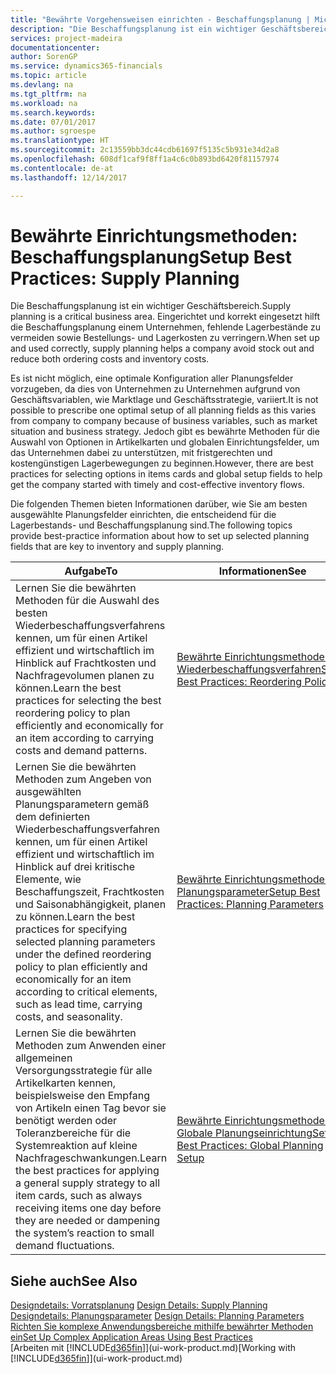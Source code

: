 ```yaml
---
title: "Bewährte Vorgehensweisen einrichten - Beschaffungsplanung | Microsoft Docs"
description: "Die Beschaffungsplanung ist ein wichtiger Geschäftsbereich. Eingerichtet und korrekt eingesetzt hilft die Beschaffungsplanung einem Unternehmen, fehlende Lagerbestände zu vermeiden sowie Bestellungs- und Lagerkosten zu verringern."
services: project-madeira
documentationcenter: 
author: SorenGP
ms.service: dynamics365-financials
ms.topic: article
ms.devlang: na
ms.tgt_pltfrm: na
ms.workload: na
ms.search.keywords: 
ms.date: 07/01/2017
ms.author: sgroespe
ms.translationtype: HT
ms.sourcegitcommit: 2c13559bb3dc44cdb61697f5135c5b931e34d2a8
ms.openlocfilehash: 608df1caf9f8ff1a4c6c0b893bd6420f81157974
ms.contentlocale: de-at
ms.lasthandoff: 12/14/2017

---
```

# <a name="setup-best-practices-supply-planning"></a><span data-ttu-id="0a1a3-104">Bewährte Einrichtungsmethoden: Beschaffungsplanung</span><span class="sxs-lookup"><span data-stu-id="0a1a3-104">Setup Best Practices: Supply Planning</span></span>
<span data-ttu-id="0a1a3-105">Die Beschaffungsplanung ist ein wichtiger Geschäftsbereich.</span><span class="sxs-lookup"><span data-stu-id="0a1a3-105">Supply planning is a critical business area.</span></span> <span data-ttu-id="0a1a3-106">Eingerichtet und korrekt eingesetzt hilft die Beschaffungsplanung einem Unternehmen, fehlende Lagerbestände zu vermeiden sowie Bestellungs- und Lagerkosten zu verringern.</span><span class="sxs-lookup"><span data-stu-id="0a1a3-106">When set up and used correctly, supply planning helps a company avoid stock out and reduce both ordering costs and inventory costs.</span></span>  

 <span data-ttu-id="0a1a3-107">Es ist nicht möglich, eine optimale Konfiguration aller Planungsfelder vorzugeben, da dies von Unternehmen zu Unternehmen aufgrund von Geschäftsvariablen, wie Marktlage und Geschäftsstrategie, variiert.</span><span class="sxs-lookup"><span data-stu-id="0a1a3-107">It is not possible to prescribe one optimal setup of all planning fields as this varies from company to company because of business variables, such as market situation and business strategy.</span></span> <span data-ttu-id="0a1a3-108">Jedoch gibt es bewährte Methoden für die Auswahl von Optionen in Artikelkarten und globalen Einrichtungsfelder, um das Unternehmen dabei zu unterstützen, mit fristgerechten und kostengünstigen Lagerbewegungen zu beginnen.</span><span class="sxs-lookup"><span data-stu-id="0a1a3-108">However, there are best practices for selecting options in items cards and global setup fields to help get the company started with timely and cost-effective inventory flows.</span></span>  

 <span data-ttu-id="0a1a3-109">Die folgenden Themen bieten Informationen darüber, wie Sie am besten ausgewählte Planungsfelder einrichten, die entscheidend für die Lagerbestands- und Beschaffungsplanung sind.</span><span class="sxs-lookup"><span data-stu-id="0a1a3-109">The following topics provide best-practice information about how to set up selected planning fields that are key to inventory and supply planning.</span></span>  

|<span data-ttu-id="0a1a3-110">**Aufgabe**</span><span class="sxs-lookup"><span data-stu-id="0a1a3-110">**To**</span></span>|<span data-ttu-id="0a1a3-111">**Informationen**</span><span class="sxs-lookup"><span data-stu-id="0a1a3-111">**See**</span></span>|  
|------------|-------------|  
|<span data-ttu-id="0a1a3-112">Lernen Sie die bewährten Methoden für die Auswahl des besten Wiederbeschaffungsverfahrens kennen, um für einen Artikel effizient und wirtschaftlich im Hinblick auf Frachtkosten und Nachfragevolumen planen zu können.</span><span class="sxs-lookup"><span data-stu-id="0a1a3-112">Learn the best practices for selecting the best reordering policy to plan efficiently and economically for an item according to carrying costs and demand patterns.</span></span>|[<span data-ttu-id="0a1a3-113">Bewährte Einrichtungsmethoden: Wiederbeschaffungsverfahren</span><span class="sxs-lookup"><span data-stu-id="0a1a3-113">Setup Best Practices: Reordering Policies</span></span>](setup-best-practices-reordering-policies.md)|  
|<span data-ttu-id="0a1a3-114">Lernen Sie die bewährten Methoden zum Angeben von ausgewählten Planungsparametern gemäß dem definierten Wiederbeschaffungsverfahren kennen, um für einen Artikel effizient und wirtschaftlich im Hinblick auf drei kritische Elemente, wie Beschaffungszeit, Frachtkosten und Saisonabhängigkeit, planen zu können.</span><span class="sxs-lookup"><span data-stu-id="0a1a3-114">Learn the best practices for specifying selected planning parameters under the defined reordering policy to plan efficiently and economically for an item according to critical elements, such as lead time, carrying costs, and seasonality.</span></span>|[<span data-ttu-id="0a1a3-115">Bewährte Einrichtungsmethoden: Planungsparameter</span><span class="sxs-lookup"><span data-stu-id="0a1a3-115">Setup Best Practices: Planning Parameters</span></span>](setup-best-practices-planning-parameters.md)|  
|<span data-ttu-id="0a1a3-116">Lernen Sie die bewährten Methoden zum Anwenden einer allgemeinen Versorgungsstrategie für alle Artikelkarten kennen, beispielsweise den Empfang von Artikeln einen Tag bevor sie benötigt werden oder Toleranzbereiche für die Systemreaktion auf kleine Nachfrageschwankungen.</span><span class="sxs-lookup"><span data-stu-id="0a1a3-116">Learn the best practices for applying a general supply strategy to all item cards, such as always receiving items one day before they are needed or dampening the system’s reaction to small demand fluctuations.</span></span>|[<span data-ttu-id="0a1a3-117">Bewährte Einrichtungsmethoden: Globale Planungseinrichtung</span><span class="sxs-lookup"><span data-stu-id="0a1a3-117">Setup Best Practices: Global Planning Setup</span></span>](setup-best-practices-global-planning-setup.md)|  

## <a name="see-also"></a><span data-ttu-id="0a1a3-118">Siehe auch</span><span class="sxs-lookup"><span data-stu-id="0a1a3-118">See Also</span></span>  
 <span data-ttu-id="0a1a3-119">[Designdetails: Vorratsplanung](design-details-supply-planning.md) </span><span class="sxs-lookup"><span data-stu-id="0a1a3-119">[Design Details: Supply Planning](design-details-supply-planning.md) </span></span>  
 <span data-ttu-id="0a1a3-120">[Designdetails: Planungsparameter](design-details-planning-parameters.md) </span><span class="sxs-lookup"><span data-stu-id="0a1a3-120">[Design Details: Planning Parameters](design-details-planning-parameters.md) </span></span>  
 [<span data-ttu-id="0a1a3-121">Richten Sie komplexe Anwendungsbereiche mithilfe bewährter Methoden ein</span><span class="sxs-lookup"><span data-stu-id="0a1a3-121">Set Up Complex Application Areas Using Best Practices</span></span>](set-up-complex-application-areas-using-best-practices.md)  
 <span data-ttu-id="0a1a3-122">[Arbeiten mit [!INCLUDE[d365fin](includes/d365fin_md.md)]](ui-work-product.md)</span><span class="sxs-lookup"><span data-stu-id="0a1a3-122">[Working with [!INCLUDE[d365fin](includes/d365fin_md.md)]](ui-work-product.md)</span></span>

